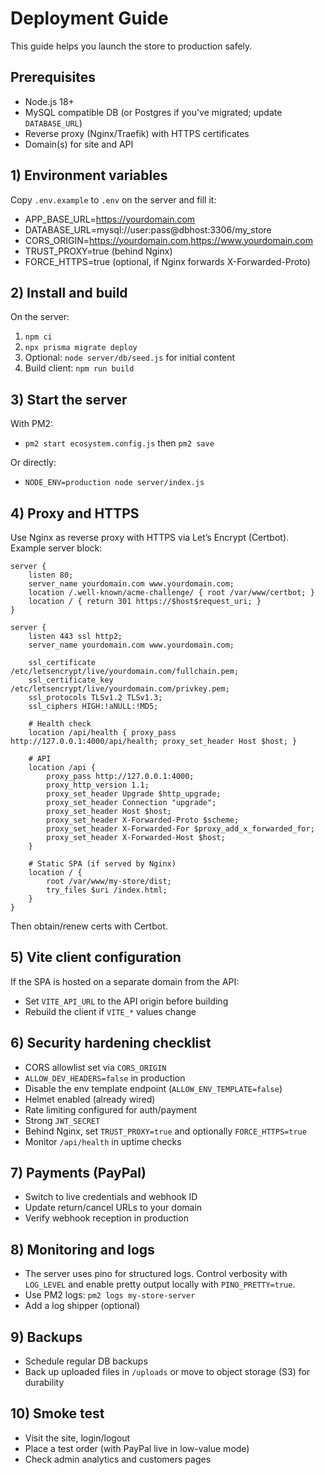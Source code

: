 # Deployment Guide

This guide helps you launch the store to production safely.

## Prerequisites
- Node.js 18+
- MySQL compatible DB (or Postgres if you've migrated; update `DATABASE_URL`)
- Reverse proxy (Nginx/Traefik) with HTTPS certificates
- Domain(s) for site and API

## 1) Environment variables
Copy `.env.example` to `.env` on the server and fill it:
- APP_BASE_URL=https://yourdomain.com
- DATABASE_URL=mysql://user:pass@dbhost:3306/my_store
- CORS_ORIGIN=https://yourdomain.com,https://www.yourdomain.com
- TRUST_PROXY=true (behind Nginx)
- FORCE_HTTPS=true (optional, if Nginx forwards X-Forwarded-Proto)

## 2) Install and build
On the server:
1. `npm ci`
2. `npx prisma migrate deploy`
3. Optional: `node server/db/seed.js` for initial content
4. Build client: `npm run build`

## 3) Start the server
With PM2:
- `pm2 start ecosystem.config.js` then `pm2 save`

Or directly:
- `NODE_ENV=production node server/index.js`

## 4) Proxy and HTTPS
Use Nginx as reverse proxy with HTTPS via Let’s Encrypt (Certbot). Example server block:

```
server {
	listen 80;
	server_name yourdomain.com www.yourdomain.com;
	location /.well-known/acme-challenge/ { root /var/www/certbot; }
	location / { return 301 https://$host$request_uri; }
}

server {
	listen 443 ssl http2;
	server_name yourdomain.com www.yourdomain.com;

	ssl_certificate /etc/letsencrypt/live/yourdomain.com/fullchain.pem;
	ssl_certificate_key /etc/letsencrypt/live/yourdomain.com/privkey.pem;
	ssl_protocols TLSv1.2 TLSv1.3;
	ssl_ciphers HIGH:!aNULL:!MD5;

	# Health check
	location /api/health { proxy_pass http://127.0.0.1:4000/api/health; proxy_set_header Host $host; }

	# API
	location /api {
		proxy_pass http://127.0.0.1:4000;
		proxy_http_version 1.1;
		proxy_set_header Upgrade $http_upgrade;
		proxy_set_header Connection "upgrade";
		proxy_set_header Host $host;
		proxy_set_header X-Forwarded-Proto $scheme;
		proxy_set_header X-Forwarded-For $proxy_add_x_forwarded_for;
		proxy_set_header X-Forwarded-Host $host;
	}

	# Static SPA (if served by Nginx)
	location / {
		root /var/www/my-store/dist;
		try_files $uri /index.html;
	}
}
```

Then obtain/renew certs with Certbot.

## 5) Vite client configuration
If the SPA is hosted on a separate domain from the API:
- Set `VITE_API_URL` to the API origin before building
- Rebuild the client if `VITE_*` values change

## 6) Security hardening checklist
- CORS allowlist set via `CORS_ORIGIN`
- `ALLOW_DEV_HEADERS=false` in production
- Disable the env template endpoint (`ALLOW_ENV_TEMPLATE=false`)
- Helmet enabled (already wired)
- Rate limiting configured for auth/payment
- Strong `JWT_SECRET`
 - Behind Nginx, set `TRUST_PROXY=true` and optionally `FORCE_HTTPS=true`
 - Monitor `/api/health` in uptime checks

## 7) Payments (PayPal)
- Switch to live credentials and webhook ID
- Update return/cancel URLs to your domain
- Verify webhook reception in production

## 8) Monitoring and logs
- The server uses pino for structured logs. Control verbosity with `LOG_LEVEL` and enable pretty output locally with `PINO_PRETTY=true`.
- Use PM2 logs: `pm2 logs my-store-server`
- Add a log shipper (optional)

## 9) Backups
- Schedule regular DB backups
- Back up uploaded files in `/uploads` or move to object storage (S3) for durability

## 10) Smoke test
- Visit the site, login/logout
- Place a test order (with PayPal live in low-value mode)
- Check admin analytics and customers pages
